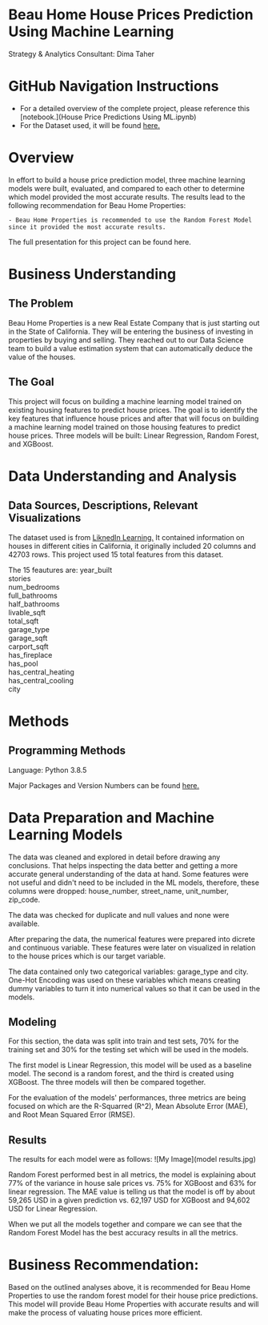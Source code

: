 # Beau Home House Prices Prediction Using Machine Learning
Strategy & Analytics Consultant: Dima Taher 

# GitHub Navigation Instructions 

- For a detailed overview of the complete project, please reference this [notebook.](House Price Predictions Using ML.ipynb)
- For the Dataset used, it will be found [here.](Data/house_data_set.csv)


# Overview
In effort to build a house price prediction model, three machine learning models were built, evaluated, and compared to each other to determine which model provided the most accurate results. The results lead to the following recommendation for Beau Home Properties:

    - Beau Home Properties is recommended to use the Random Forest Model since it provided the most accurate results.
    
The full presentation for this project can be found here.


# Business Understanding

## The Problem
Beau Home Properties is a new Real Estate Company that is just starting out in the State of California. They will be entering the business of investing in properties by buying and selling. They reached out to our Data Science team to build a value estimation system that can automatically deduce the value of the houses. 


## The Goal
This project will focus on building a machine learning model trained on existing housing features to predict house prices.
The goal is to identify the key features that influence house prices and after that will focus on building a machine learning model trained on those housing features to predict house prices. Three models will be built: Linear Regression, Random Forest, and XGBoost.


# Data Understanding and Analysis

## Data Sources, Descriptions, Relevant Visualizations
The dataset used is from [LiknedIn Learning.](https://www.linkedin.com/learning/machine-learning-and-ai-foundations-value-estimations/explore-a-home-value-data-set?autoplay=true&resume=false&u=1504) It contained information on houses in different cities in California, it originally included 20 columns and 42703 rows. This project used 15 total features from this dataset. 

The 15 feautures are: 
    year_built             
    stories                
    num_bedrooms           
    full_bathrooms         
    half_bathrooms         
    livable_sqft          
    total_sqft             
    garage_type            
    garage_sqft            
    carport_sqft           
    has_fireplace          
    has_pool               
    has_central_heating    
    has_central_cooling    
    city


# Methods

## Programming Methods
Language: Python 3.8.5 

Major Packages and Version Numbers can be found [here.](requirements.txt)


# Data Preparation and Machine Learning Models

The data was cleaned and explored in detail before drawing any conclusions. That helps inspecting the data better and getting a more accurate general understanding of the data at hand.
Some features were not useful and didn't need to be included in the ML models, therefore, these columns were dropped: house_number, street_name, unit_number, zip_code.

The data was checked for duplicate and null values and none were available. 

After preparing the data, the numerical features were prepared into dicrete and continuous variable. These features were later on visualized in relation to the house prices which is our target variable.

The data contained only two categorical variables: garage_type and city. One-Hot Encoding was used on these variables which means creating dummy variables to turn it into numerical values so that it can be used in the models.


## Modeling

For this section, the data was split into train and test sets, 70% for the training set and 30% for the testing set which will be used in the models.

The first model is Linear Regression, this model will be used as a baseline model. The second is a random forest, and the third is created using XGBoost. The three models will then be compared together.

For the evaluation of the models' performances, three metrics are being focused on which are the R-Squarred (R^2), Mean Absolute Error (MAE), and Root Mean Squared Error (RMSE). 

## Results

The results for each model were as follows: ![My Image](model results.jpg)

Random Forest performed best in all metrics, the model is explaining about 77% of the variance in house sale prices vs. 75% for XGBoost and 63% for linear regression. The MAE value is telling us that the model is off by about 59,265 USD in a given prediction vs. 62,197 USD for XGBoost and 94,602 USD for Linear Regression. 

When we put all the models together and compare we can see that the Random Forest Model has the best accuracy results in all the metrics.



# Business Recommendation:

Based on the outlined analyses above, it is recommended for Beau Home Properties to use the random forest model for their house price predictions. This model will provide Beau Home Properties with accurate results and will make the process of valuating house prices more efficient.



